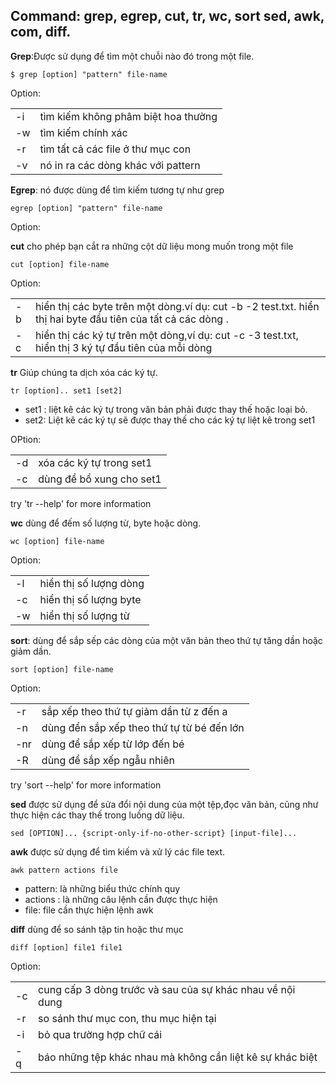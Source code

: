 ## Command: grep, egrep, cut, tr, wc, sort sed, awk, com, diff.

**Grep**:Được sử dụng để tìm một chuỗi nào đó trong một file.

`$ grep [option] "pattern" file-name`

Option:

|  |   |
|---|----|
|-i | tìm kiếm không phâm biệt hoa thường|
|-w |tìm kiếm chính xác|
|-r |tìm tất cả các file ở thư mục con|
|-v| nó in ra các dòng khác với pattern

**Egrep**: nó được dùng để tìm kiếm tương tự như grep

`egrep [option] "pattern" file-name`

Option:

**cut** cho phép bạn cắt ra những cột dữ liệu mong muốn trong một file

`cut [option] file-name`

Option:

|   |   |
|-----|-------|
|-b| hiển thị các byte trên một dòng.ví dụ: cut -b -2 test.txt. hiển thị hai byte đầu tiên của tất cả các dòng .|
|-c| hiển thị các ký tự trên một dòng,ví dụ: cut -c -3 test.txt, hiển thị 3 ký tự đầu tiên của mỗi dòng|

**tr** Giúp chúng ta dịch xóa các ký tự.

`tr [option].. set1 [set2]`

- set1 : liệt kê các ký tự trong văn bản phải được thay thế hoặc loại bỏ.
- set2: Liệt kê các ký tự sẽ được  thay thế cho các ký tự liệt kê trong set1

OPtion:

|  |  |
|---|---|
|-d|xóa các ký tự trong set1 |
|-c| dùng để bổ xung cho set1|

try 'tr --help' for more information

**wc** dùng để đếm số lượng từ, byte hoặc dòng.

`wc [option] file-name`

Option:

|   |   |
|----|----|
|-l| hiển thị số lượng dòng|
|-c| hiển thị số lượng byte|
|-w|hiển thị số lượng từ|

**sort**: dùng để sắp sếp các dòng của một văn bản theo thứ tự tăng dần hoặc giảm dần.

`sort [option] file-name`

Option:

|   |    |
|---|---|
|-r| sắp xếp theo thứ tự giảm dần từ z đến a|
|-n| dùng đển sắp xếp theo thứ tự từ bé đến lớn|
|-nr| dùng để sắp xếp từ lớp đến bé|
|-R| dùng để sắp xếp ngẫu nhiên|

try 'sort --help' for more information

**sed** được sử dụng để sửa đổi nội dung của một tệp,đọc văn bản, cũng như thực hiện các thay thế trong luồng dữ liệu.

`sed [OPTION]... {script-only-if-no-other-script} [input-file]...`

**awk** được sử dụng để tìm kiếm và xử lý các file text.

`awk pattern actions file`

- pattern: là những biểu thức chính quy
- actions : là những câu lệnh cần được thực hiện
- file: file cần thực hiện lệnh awk

**diff** dùng để so sánh tập tin hoặc thư mục

`diff [option] file1 file1`

Option:

|   |   |
|---|---|
| -c| cung cấp 3 dòng trước và sau của sự khác nhau về nội dung|
|-r| so sánh thư mục con, thu mục hiện tại|
|-i| bỏ qua trường hợp chữ cái|
|-q| báo những tệp khác nhau mà không cần liệt kê sự khác biệt|
